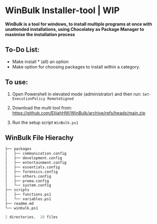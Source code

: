 # WinBulk Installer-tool | WIP

**WinBulk is a tool for windows, to install multiple programs at once with unattended installations, using Chocolatey as Package Manager to maximise the installation process**


## To-Do List:

- Make install * (all) an option
- Make option for choosing packages to install within a category.

## To use:
1. Open Powershell in elevated mode (administrator) and then run:
`Set-ExecutionPolicy RemoteSigned` 

2. Download the multi tool from: https://github.com/ElijahHW/WinBulk/archive/refs/heads/main.zip
3. Run the setup script `WinBulk.ps1`

## WinBulk File Hierachy

```s
├── packages
│   ├── communication.config
│   ├── development.config
│   ├── entertainment.config
│   ├── essentials.config
│   ├── forensics.config
│   ├── others.config
│   ├── prema.config
│   └── system.config
├── scripts
│   ├── functions.ps1
│   └── variables.ps1       
├── readme.md
└── winbulk.ps1

2 directories,  20 files   
```
